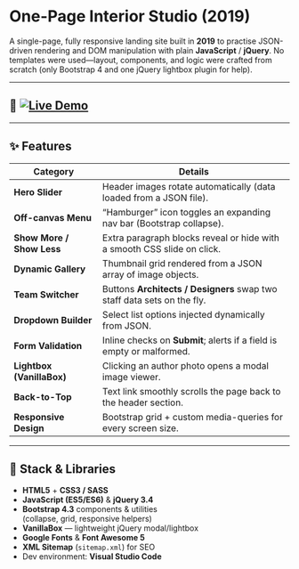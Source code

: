 # One-Page Interior Studio (2019)

A single-page, fully responsive landing site built in **2019** to practise
JSON-driven rendering and DOM manipulation with plain **JavaScript** / **jQuery**.
No templates were used—layout, components, and logic were crafted from
scratch (only Bootstrap 4 and one jQuery lightbox plugin for help).

---

## 🚀 [![Live Demo](https://img.shields.io/badge/Live-Demo-Open-blue?logo=github)]([https://bobiz99.github.io/decor/](https://bobiz99.github.io/newdimension/))

---

## ✨ Features

| Category | Details |
|----------|---------|
| **Hero Slider** | Header images rotate automatically (data loaded from a JSON file). |
| **Off-canvas Menu** | “Hamburger” icon toggles an expanding nav bar (Bootstrap collapse). |
| **Show More / Show Less** | Extra paragraph blocks reveal or hide with a smooth CSS slide on click. |
| **Dynamic Gallery** | Thumbnail grid rendered from a JSON array of image objects. |
| **Team Switcher** | Buttons **Architects / Designers** swap two staff data sets on the fly. |
| **Dropdown Builder** | Select list options injected dynamically from JSON. |
| **Form Validation** | Inline checks on **Submit**; alerts if a field is empty or malformed. |
| **Lightbox (VanillaBox)** | Clicking an author photo opens a modal image viewer. |
| **Back-to-Top** | Text link smoothly scrolls the page back to the header section. |
| **Responsive Design** | Bootstrap grid + custom media-queries for every screen size. |

---

## 🔧 Stack & Libraries

* **HTML5** + **CSS3 / SASS**
* **JavaScript (ES5/ES6)** & **jQuery 3.4**
* **Bootstrap 4.3** components & utilities  
  (collapse, grid, responsive helpers)
* **VanillaBox** — lightweight jQuery modal/lightbox
* **Google Fonts** & **Font Awesome 5**
* **XML Sitemap** (`sitemap.xml`) for SEO
* Dev environment: **Visual Studio Code**

